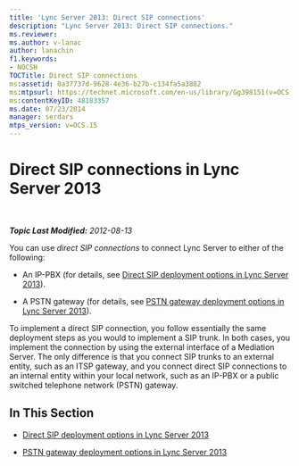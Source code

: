```yaml
---
title: 'Lync Server 2013: Direct SIP connections'
description: "Lync Server 2013: Direct SIP connections."
ms.reviewer: 
ms.author: v-lanac
author: lanachin
f1.keywords:
- NOCSH
TOCTitle: Direct SIP connections
ms:assetid: 0a37737d-9628-4e36-b27b-c134fa5a3882
ms:mtpsurl: https://technet.microsoft.com/en-us/library/Gg398151(v=OCS.15)
ms:contentKeyID: 48183357
ms.date: 07/23/2014
manager: serdars
mtps_version: v=OCS.15
---
```


# Direct SIP connections in Lync Server 2013

<div data-xmlns="http://www.w3.org/1999/xhtml">

<div class="topic" data-xmlns="http://www.w3.org/1999/xhtml" data-msxsl="urn:schemas-microsoft-com:xslt" data-cs="https://msdn.microsoft.com/">

<div data-asp="https://msdn2.microsoft.com/asp">



</div>

<div id="mainSection">

<div id="mainBody">

<span> </span>

_**Topic Last Modified:** 2012-08-13_

You can use *direct SIP connections* to connect Lync Server to either of the following:

  - An IP-PBX (for details, see [Direct SIP deployment options in Lync Server 2013](lync-server-2013-direct-sip-deployment-options.md)).

  - A PSTN gateway (for details, see [PSTN gateway deployment options in Lync Server 2013](lync-server-2013-pstn-gateway-deployment-options.md)).

To implement a direct SIP connection, you follow essentially the same deployment steps as you would to implement a SIP trunk. In both cases, you implement the connection by using the external interface of a Mediation Server. The only difference is that you connect SIP trunks to an external entity, such as an ITSP gateway, and you connect direct SIP connections to an internal entity within your local network, such as an IP-PBX or a public switched telephone network (PSTN) gateway.

<div>

## In This Section

  - [Direct SIP deployment options in Lync Server 2013](lync-server-2013-direct-sip-deployment-options.md)

  - [PSTN gateway deployment options in Lync Server 2013](lync-server-2013-pstn-gateway-deployment-options.md)

</div>

</div>

<span> </span>

</div>

</div>

</div>

